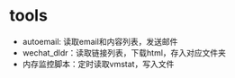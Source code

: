 # tools
- autoemail: 读取email和内容列表，发送邮件
- wechat_dldr：读取链接列表，下载html，存入对应文件夹
- 内存监控脚本：定时读取vmstat，写入文件

